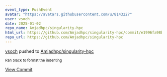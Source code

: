 ```yaml
---
event_type: PushEvent
avatar: "https://avatars.githubusercontent.com/u/814322?"
user: vsoch
date: 2025-01-02
repo_name: Amjadhpc/singularity-hpc
html_url: https://github.com/Amjadhpc/singularity-hpc/commit/e1996fa98b2f484974fc81e74a1d6dddfa68d62a
repo_url: https://github.com/Amjadhpc/singularity-hpc
---
```


<a href='https://github.com/vsoch' target='_blank'>vsoch</a> pushed to <a href='https://github.com/Amjadhpc/singularity-hpc' target='_blank'>Amjadhpc/singularity-hpc</a>

<small>Ran black to format the indenting</small>

<a href='https://github.com/Amjadhpc/singularity-hpc/commit/e1996fa98b2f484974fc81e74a1d6dddfa68d62a' target='_blank'>View Commit</a>